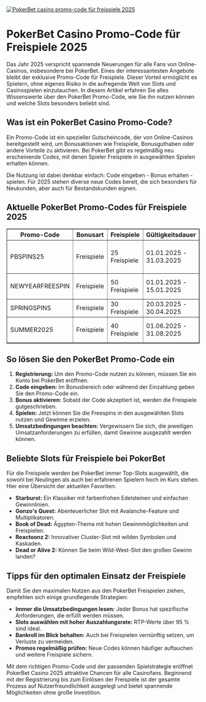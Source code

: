 [![PokerBet casino promo-code für freispiele 2025](https://123-caf.pages.dev/gitsignup.png)](https://vrmoo.ru/Bt82HjjY)

<h1>PokerBet Casino Promo-Code für Freispiele 2025</h1>  <p>Das Jahr 2025 verspricht spannende Neuerungen für alle Fans von Online-Casinos, insbesondere bei PokerBet. Eines der interessantesten Angebote bleibt der exklusive Promo-Code für Freispiele. Dieser Vorteil ermöglicht es Spielern, ohne eigenes Risiko in die aufregende Welt von Slots und Casinospielen einzutauchen. In diesem Artikel erfahren Sie alles Wissenswerte über den PokerBet Promo-Code, wie Sie ihn nutzen können und welche Slots besonders beliebt sind.</p>  <h2>Was ist ein PokerBet Casino Promo-Code?</h2>  <p>Ein Promo-Code ist ein spezieller Gutscheincode, der von Online-Casinos bereitgestellt wird, um Bonusaktionen wie Freispiele, Bonusguthaben oder andere Vorteile zu aktivieren. Bei PokerBet gibt es regelmäßig neu erscheinende Codes, mit denen Spieler Freispiele in ausgewählten Spielen erhalten können.</p>  <p>Die Nutzung ist dabei denkbar einfach: Code eingeben - Bonus erhalten - spielen. Für 2025 stehen diverse neue Codes bereit, die sich besonders für Neukunden, aber auch für Bestandskunden eignen.</p>  <h2>Aktuelle PokerBet Promo-Codes für Freispiele 2025</h2>  <table border="1" cellspacing="0" cellpadding="6">   <thead>     <tr>       <th>Promo-Code</th>       <th>Bonusart</th>       <th>Freispiele</th>       <th>Gültigkeitsdauer</th>       <th>Spieleinstieg</th>     </tr>   </thead>   <tbody>     <tr>       <td>PBSPINS25</td>       <td>Freispiele</td>       <td>25 Freispiele</td>       <td>01.01.2025 - 31.03.2025</td>       <td>Starburst, Gonzo's Quest, Mega Moolah</td>     </tr>     <tr>       <td>NEWYEARFREESPIN</td>       <td>Freispiele</td>       <td>50 Freispiele</td>       <td>01.01.2025 - 15.01.2025</td>       <td>Book of Dead, Fire Joker</td>     </tr>     <tr>       <td>SPRINGSPINS</td>       <td>Freispiele</td>       <td>30 Freispiele</td>       <td>20.03.2025 - 30.04.2025</td>       <td>Reactoonz 2, Twin Spin</td>     </tr>     <tr>       <td>SUMMER2025</td>       <td>Freispiele</td>       <td>40 Freispiele</td>       <td>01.06.2025 - 31.08.2025</td>       <td>Dead or Alive 2, Jammin Jars</td>     </tr>   </tbody> </table>  <h2>So lösen Sie den PokerBet Promo-Code ein</h2>  <ol>   <li><strong>Registrierung:</strong> Um den Promo-Code nutzen zu können, müssen Sie ein Konto bei PokerBet eröffnen.</li>   <li><strong>Code eingeben:</strong> Im Bonusbereich oder während der Einzahlung geben Sie den Promo-Code ein.</li>   <li><strong>Bonus aktivieren:</strong> Sobald der Code akzeptiert ist, werden die Freispiele gutgeschrieben.</li>   <li><strong>Spielen:</strong> Jetzt können Sie die Freespins in den ausgewählten Slots nutzen und Gewinne erzielen.</li>   <li><strong>Umsatzbedingungen beachten:</strong> Vergewissern Sie sich, die jeweiligen Umsatzanforderungen zu erfüllen, damit Gewinne ausgezahlt werden können.</li> </ol>  <h2>Beliebte Slots für Freispiele bei PokerBet</h2>  <p>Für die Freispiele werden bei PokerBet immer Top-Slots ausgewählt, die sowohl bei Neulingen als auch bei erfahrenen Spielern hoch im Kurs stehen. Hier eine Übersicht der aktuellen Favoriten:</p>  <ul>   <li><strong>Starburst:</strong> Ein Klassiker mit farbenfrohen Edelsteinen und einfachen Gewinnlinien.</li>   <li><strong>Gonzo's Quest:</strong> Abenteuerlicher Slot mit Avalanche-Feature und Multiplikatoren.</li>   <li><strong>Book of Dead:</strong> Ägypten-Thema mit hohen Gewinnmöglichkeiten und Freispielen.</li>   <li><strong>Reactoonz 2:</strong> Innovativer Cluster-Slot mit wilden Symbolen und Kaskaden.</li>   <li><strong>Dead or Alive 2:</strong> Können Sie beim Wild-West-Slot den großen Gewinn landen?</li> </ul>  <h2>Tipps für den optimalen Einsatz der Freispiele</h2>  <p>Damit Sie den maximalen Nutzen aus den PokerBet Freispielen ziehen, empfehlen sich einige grundlegende Strategien:</p>  <ul>   <li><strong>Immer die Umsatzbedingungen lesen:</strong> Jeder Bonus hat spezifische Anforderungen, die erfüllt werden müssen.</li>   <li><strong>Slots auswählen mit hoher Auszahlungsrate:</strong> RTP-Werte über 95 % sind ideal.</li>   <li><strong>Bankroll im Blick behalten:</strong> Auch bei Freispielen vernünftig setzen, um Verluste zu vermeiden.</li>   <li><strong>Promos regelmäßig prüfen:</strong> Neue Codes können häufiger auftauchen und weitere Freispiele sichern.</li> </ul>  <p>Mit dem richtigen Promo-Code und der passenden Spielstrategie eröffnet PokerBet Casino 2025 attraktive Chancen für alle Casinofans. Beginnend mit der Registrierung bis zum Einlösen der Freispiele ist der gesamte Prozess auf Nutzerfreundlichkeit ausgelegt und bietet spannende Möglichkeiten ohne große Investition.</p>